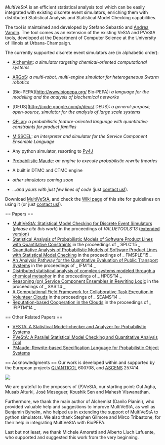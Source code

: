 _*MultiVeStA*_ is an efficient statistical analysis tool which can be easily integrated with existing discrete event simulators, enriching them with distributed Statistical Analysis and Statistical Model Checking capabilities.

The tool is maintained and developed by Stefano Sebastio and [Andrea Vandin](http://www.ecs.soton.ac.uk/people/av1v13). The tool comes as an extension of the existing VeStA and PVeStA tools, developed at the Department of Computer Science at the University of Illinois at Urbana-Champaign.

The currently supported discrete event simulators are (in alphabetic order):
   * [Alchemist](http://apice.unibo.it/xwiki/bin/view/Alchemist/): _a simulator targeting chemical-oriented computational systems_
   * [ARGoS](http://iridia.ulb.ac.be/argos/): _a multi-robot, multi-engine simulator for heterogeneous Swarm robotics_ 
   * [Bio-PEPA](http://www.biopepa.org/ Bio-PEPA): _a language for the modelling and the analysis of biochemical networks_
   * [DEUS](http://code.google.com/p/deus/ DEUS): _a general-purpose, open-source, simulator for the analysis of large scale systems_
   * [QFLan](https://github.com/andrea-vandin/multivesta/blob/master/wiki/QFLan.wiki): _a probabilistic feature-oriented language with quantitative constraints for product families_
   * [MISSCEL](http://sysma.lab.imtlucca.it/misscel/): _an interpreter and simulator for the Service Component Ensemble Language_
   * Any python simulator, resorting to [Py4J](http://py4j.sourceforge.net/)
   * [Probabilistic Maude](http://www.sciencedirect.com/science/article/pii/S1571066106002672): _an engine to execute probabilistic rewrite theories_
   * A built in DTMC and CTMC engine




   * _other simulators coming soon_
   * _*...and yours with just few lines of code*_ (just [contact us!](mailto:a.vandin@soton.ac.uk;stefano.sebastio@imtlucca.it)).


Download [MultiVeStA](https://docs.google.com/file/d/0B1wH4SBkfGwYUklocFMtSWlIMkU/edit?usp=sharing), and check the [Wiki page](https://github.com/andrea-vandin/multivesta/tree/master/wiki) of this site for guidelines on using it (or just [contact us!](mailto:andrea.vandin@imtlucca.it;stefano.sebastio@imtlucca.it)).

== Papers ==
   * [MultiVeStA: Statistical Model Checking for Discrete Event Simulators](http://dl.acm.org/citation.cfm?id=2631884) (*please cite this work*) in the proceedings of _VALUETOOLS'13_ ([extended version](http://eprints.imtlucca.it/1798/))
   * [Statistical Analysis of Probabilistic Models of Software Product Lines with Quantitative Constraints](https://www.dropbox.com/s/qty17idt76lbaie/SPLC15.pdf?dl=0) in the proceedings of _  SPLC'15 _
   * [Quantitative Analysis of Probabilistic Models of Software Product Lines with Statistical Model Checking](http://arxiv.org/ct?url=http%3A%2F%2Fdx.doi.org%2F10%252E4204%2FEPTCS%252E182%252E5&v=3359e1fe) in the proceedings of _  FMSPLE'15 _
   * [An Analysis Pathway for the Quantitative Evaluation of Public Transport Systems](http://link.springer.com/chapter/10.1007%2F978-3-319-10181-1_5)  in the proceedings of _  IFM'14 _
   * [Distributed statistical analysis of complex systems modeled through a chemical metaphor](http://eprints.imtlucca.it/1697/)  in the proceedings of _  HPCS'14 _
   * [Reasoning (on) Service Component Ensembles in Rewriting Logic](http://link.springer.com/chapter/10.1007%2F978-3-642-54624-2_10) in the proceedings of _  SAS'14 _
   * [A Computational Field Framework for Collaborative Task Execution in Volunteer Clouds](http://dx.doi.org/10.1145/2593929.2593943) in the proceedings of _ SEAMS'14 _
   * [Reputation-based Cooperation in the Clouds](http://dx.doi.org/10.1007/978-3-662-43813-8_15) in the proceedings of _ IFIPTM'14 _


   

== Other Related Papers ==   
   * [VESTA: A Statistical Model-checker and Analyzer for Probabilistic Systems](http://www.computer.org/csdl/proceedings/qest/2005/2427/00/24270251-abs.html)
   * [PVeStA: A Parallel Statistical Model Checking and Quantitative Analysis Tool](http://link.springer.com/chapter/10.1007%2F978-3-642-22944-2_28)
   * [PMaude: Rewrite-based Specification Language for Probabilistic Object Systems](http://www.sciencedirect.com/science/article/pii/S1571066106002672)


== Acknowledgments ==
Our work is developed within and supported by the European projects [QUANTICOL](http://www.quanticol.eu/) 600708, and [ASCENS](http://www.ascens-ist.eu/) 257414.


[![](http://sysma.imtlucca.it/wp-content/uploads/2013/09/ascens_logo_new-300x50.png)](http://www.ascens-ist.eu/)

We are grateful to the proposers of (P)VeStA, our starting point: Gul Agha, Musab Alturki, José Meseguer, Koushik Sen and Mahesh Viswanathan. 

Furthermore, we thank the main author of Alchemist (Danilo Pianini), who provided valuable help and suggestions to improve MultiVeStA, as well as Benjamin Byholm, who helped us in extending the support of MultiVeStA to python simulators. We also thank Stephen Gilmore and Mirco Tribastone, for their help in integrating MultiVeStA with BioPEPA. 

Last but not least, we thank Michele Amoretti and Alberto Lluch Lafuente, who supported and suggested this work from the very beginning.
